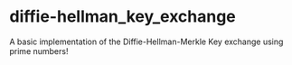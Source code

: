 # diffie-hellman_key_exchange

A basic implementation of the Diffie-Hellman-Merkle Key exchange using prime numbers!
